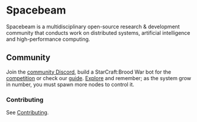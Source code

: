 # Spacebeam

Spacebeam is a multidisciplinary open-source research & development community that conducts work on distributed systems, artificial intelligence and high-performance computing.

## Community
Join the [community Discord](https://discord.com/invite/SFpVE5Z), build a StarCraft:Brood War bot for the [competition](https://torchup.org) or check our [guide](https://github.com/spacebeam/guide/wiki). [Explore](https://spacebeam.org) and remember; as the system grow in number, you must spawn more nodes to control it.

### Contributing

See [Contributing](CONTRIBUTING.md).

